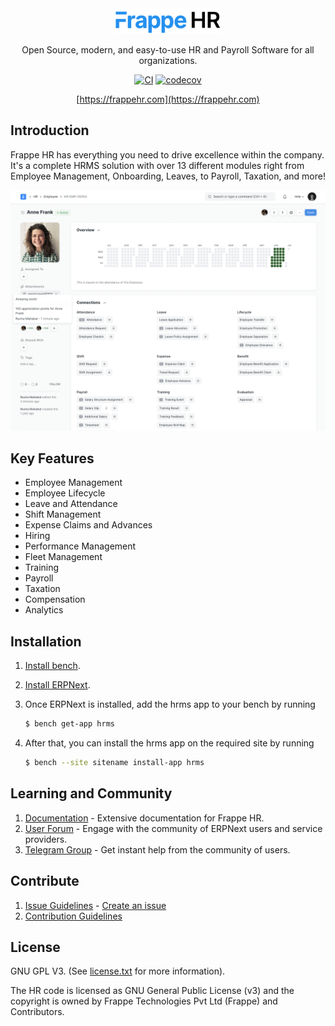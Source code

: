 <div align="center" markdown="1">
<img src=".github/frappe-hr-logo.png" alt="Frappe HR logo" width="170" style="max-width: 100%;"/>

Open Source, modern, and easy-to-use HR and Payroll Software for all organizations.

[![CI](https://github.com/frappe/hrms/actions/workflows/ci.yml/badge.svg?branch=develop)](https://github.com/frappe/hrms/actions/workflows/ci.yml)
[![codecov](https://codecov.io/gh/frappe/hrms/branch/develop/graph/badge.svg?token=0TwvyUg3I5)](https://codecov.io/gh/frappe/hrms)


[https://frappehr.com](https://frappehr.com)

</div>

## Introduction

Frappe HR has everything you need to drive excellence within the company. It's a complete HRMS solution with over 13 different modules right from Employee Management, Onboarding, Leaves, to Payroll, Taxation, and more!

![HRMS](hrms.png)

## Key Features

- Employee Management
- Employee Lifecycle
- Leave and Attendance
- Shift Management
- Expense Claims and Advances
- Hiring
- Performance Management
- Fleet Management
- Training
- Payroll
- Taxation
- Compensation
- Analytics

## Installation

1. [Install bench](https://github.com/frappe/bench).
2. [Install ERPNext](https://github.com/frappe/bench#installation).
3. Once ERPNext is installed, add the hrms app to your bench by running

	```sh
	$ bench get-app hrms
	```
4. After that, you can install the hrms app on the required site by running
	```sh
	$ bench --site sitename install-app hrms
	```


## Learning and Community

1. [Documentation](https://frappehr.com/docs) - Extensive documentation for Frappe HR.
2. [User Forum](https://discuss.erpnext.com/) - Engage with the community of ERPNext users and service providers.
3. [Telegram Group](https://t.me/frappehr) - Get instant help from the community of users.

## Contribute

1. [Issue Guidelines](https://github.com/frappe/erpnext/wiki/Issue-Guidelines) - [Create an issue](https://github.com/frappe/hrms/issues/new)
1. [Contribution Guidelines](https://github.com/frappe/erpnext/wiki/Contribution-Guidelines)

## License

GNU GPL V3. (See [license.txt](license.txt) for more information).

The HR code is licensed as GNU General Public License (v3) and the copyright is owned by Frappe Technologies Pvt Ltd (Frappe) and Contributors.
